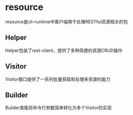 # resource
resource是cli-runtime中客户端用于处理RESTful资源相关的包

## Helper
Helper包装了rest-client，提供了多种简便的资源CRUD操作

## Visitor
Visitor接口提供了一系列批量获取和处理多资源的能力

## Builder
Builder类能将命令行参数简单转化为多个Visitor的实现